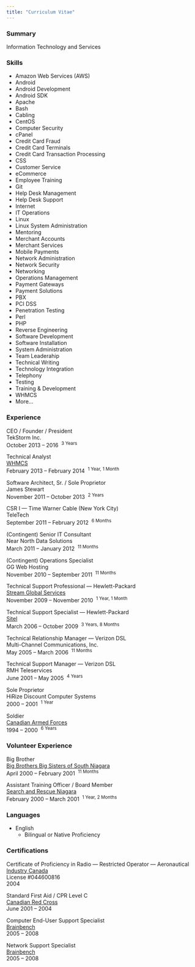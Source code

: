 ```yaml
---
title: "Curriculum Vitae"
---
```


<div class="h-resume">
  <span class="p-name" style="display: none; text-align: center;">
    <a class="p-contact h-card" href="{{ site.url }}" rel="me" title="James Stewart">James Stewart</a>'s Curriculum Vitae
  </span>
  <h3 id="summary">Summary</h3>
  <p class="p-summary">Information Technology and Services</p>
  <h3 id="skills">Skills</h3>
  <ul>
    <li class="p-skill">Amazon Web Services (AWS)</li>
    <li class="p-skill">Android</li>
    <li class="p-skill">Android Development</li>
    <li class="p-skill">Android SDK</li>
    <li class="p-skill">Apache</li>
    <li class="p-skill">Bash</li>
    <li class="p-skill">Cabling</li>
    <li class="p-skill">CentOS</li>
    <li class="p-skill">Computer Security</li>
    <li class="p-skill">cPanel</li>
    <li class="p-skill">Credit Card Fraud</li>
    <li class="p-skill">Credit Card Terminals</li>
    <li class="p-skill">Credit Card Transaction Processing</li>
    <li class="p-skill">CSS</li>
    <li class="p-skill">Customer Service</li>
    <li class="p-skill">eCommerce</li>
    <li class="p-skill">Employee Training</li>
    <li class="p-skill">Git</li>
    <li class="p-skill">Help Desk Management</li>
    <li class="p-skill">Help Desk Support</li>
    <li class="p-skill">Internet</li>
    <li class="p-skill">IT Operations</li>
    <li class="p-skill">Linux</li>
    <li class="p-skill">Linux System Administration</li>
    <li class="p-skill">Mentoring</li>
    <li class="p-skill">Merchant Accounts</li>
    <li class="p-skill">Merchant Services</li>
    <li class="p-skill">Mobile Payments</li>
    <li class="p-skill">Network Administration</li>
    <li class="p-skill">Network Security</li>
    <li class="p-skill">Networking</li>
    <li class="p-skill">Operations Management</li>
    <li class="p-skill">Payment Gateways</li>
    <li class="p-skill">Payment Solutions</li>
    <li class="p-skill">PBX</li>
    <li class="p-skill">PCI DSS</li>
    <li class="p-skill">Penetration Testing</li>
    <li class="p-skill">Perl</li>
    <li class="p-skill">PHP</li>
    <li class="p-skill">Reverse Engineering</li>
    <li class="p-skill">Software Development</li>
    <li class="p-skill">Software Installation</li>
    <li class="p-skill">System Administration</li>
    <li class="p-skill">Team Leaderahip</li>
    <li class="p-skill">Technical Writing</li>
    <li class="p-skill">Technology Integration</li>
    <li class="p-skill">Telephony</li>
    <li class="p-skill">Testing</li>
    <li>
      <data class="p-skill" value="Training & Development">
        Training &amp; Development
      </data>
    </li>
    <li class="p-skill">WHMCS</li>
    <li>More&hellip;</li>
  </ul>
  <h3 id="experience">Experience</h3>
  <div class="h-card h-event p-experience">
    <p>
      <span class="title">CEO / Founder / President</span><br />
      <span class="p-name p-org">TekStorm Inc.</span><br />
      <time class="dt-start" datetime="2013-10">October 2013</time>
      &#8211; <time class="dt-end" datetime="2016">2016</time>&nbsp;
      <sup><time class="dt-duration" datetime="P3Y">3 Years</time></sup>
    </p>
  </div>
  <div class="h-card h-event p-experience">
    <p>
      <span class="title">Technical Analyst</span><br />
      <a class="p-name p-org u-url" href="https://www.whmcs.com" target="_blank" title="WHMCS">WHMCS</a><br />
      <time class="dt-start" datetime="2013-02">February 2013</time>
      &#8211; <time class="dt-end" datetime="2014-02">February 2014</time>&nbsp;
      <sup><time class="dt-duration" datetime="P1Y1M">1 Year, 1 Month</time></sup>
    </p>
  </div>
  <div class="h-card h-event p-experience">
    <p>
      <span class="title">Software Architect, Sr. / Sole Proprietor</span><br />
      <span class="p-name p-org">James Stewart</span><br />
      <time class="dt-start" datetime="2011-11">November 2011</time>
      &#8211; <time class="dt-end" datetime="2013-10">October 2013</time>&nbsp;
      <sup><time class="dt-duration" datetime="P2Y">2 Years</time></sup>
    </p>
  </div>
  <div class="h-card h-event p-experience">
    <p>
      <span class="title">CSR I</span> &#8212; Time Warner Cable (New York City)<br />
      <span class="p-name p-org">TeleTech</span><br />
      <time class="dt-start" datetime="2011-09">September 2011</time>
      &#8211; <time class="dt-end" datetime="2012-02">February 2012</time>&nbsp;
      <sup><time class="dt-duration" datetime="P6M">6 Months</time></sup>
    </p>
  </div>
  <div class="h-card h-event p-experience">
    <p>
      (Contingent) <span class="title">Senior IT Consultant</span><br />
      <span class="p-name p-org">Near North Data Solutions</span><br />
      <time class="dt-start" datetime="2011-03">March 2011</time>
      &#8211; <time class="dt-end" datetime="2012-01">January 2012</time>&nbsp;
      <sup><time class="dt-duration" datetime="P11M">11 Months</time></sup>
    </p>
  </div>
  <div class="h-card h-event p-experience">
    <p>
      (Contingent) <span class="title">Operations Specialist</span><br />
      <span class="p-name p-org">GG Web Hosting</span><br />
      <time class="dt-start" datetime="2010-11">November 2010</time>
      &#8211; <time class="dt-end" datetime="2011-09">September 2011</time>&nbsp;
      <sup><time class="dt-duration" datetime="P11M">11 Months</time></sup>
    </p>
  </div>
  <div class="h-card h-event p-experience">
    <p>
      <span class="title">Technical Support Professional</span> &#8212; Hewlett-Packard<br />
      <a class="p-name p-org u-url" href="http://www.stream.com" target="_blank" title="Stream Global Services">Stream Global Services</a><br />
      <time class="dt-start" datetime="2009-11">November 2009</time>
      &#8211; <time class="dt-end" datetime="2010-11">November 2010</time>&nbsp;
      <sup><time class="dt-duration" datetime="P1Y1M">1 Year, 1 Month</time></sup>
    </p>
  </div>
  <div class="h-card h-event p-experience">
    <p>
      <span class="title">Technical Support Specialist</span> &#8212; Hewlett-Packard<br />
      <a class="p-name p-org u-url" href="http://www.sitel.com/countries/canada" target="_blank" title="Sitel Canada">Sitel</a><br />
      <time class="dt-start" datetime="2006-03">March 2006</time>
      &#8211; <time class="dt-end" datetime="2009-10">October 2009</time>&nbsp;
      <sup><time class="dt-duration" datetime="P3Y8M">3 Years, 8 Months</time></sup>
    </p>
  </div>
  <div class="h-card h-event p-experience">
    <p>
      <span class="title">Technical Relationship Manager</span> &#8212; Verizon DSL<br />
      <span class="p-name p-org">Multi-Channel Communications, Inc.</span><br />
      <time class="dt-start" datetime="2005-05">May 2005</time>
      &#8211; <time class="dt-end" datetime="2006-03">March 2006</time>&nbsp;
      <sup><time class="dt-duration" datetime="P11M">11 Months</time></sup>
    </p>
  </div>
  <div class="h-card h-event p-experience">
    <p>
      <span class="title">Technical Support Manager</span> &#8212; Verizon DSL<br />
      <span class="p-name p-org">RMH Teleservices</span><br />
      <time class="dt-start" datetime="2001-06">June 2001</time>
      &#8211; <time class="dt-end" datetime="2005-05">May 2005</time>&nbsp;
      <sup><time class="dt-duration" datetime="P4Y">4 Years</time></sup>
    </p>
  </div>
  <div class="h-card h-event p-experience">
    <p>
      <span class="title">Sole Proprietor</span><br />
      <span class="p-name p-org">HiRize Discount Computer Systems</span><br />
      <time class="dt-start" datetime="2000">2000</time>
      &#8211; <time class="dt-end" datetime="2001">2001</time>&nbsp;
      <sup><time class="dt-duration" datetime="P1Y">1 Year</time></sup>
    </p>
  </div>
  <div class="h-card h-event p-experience">
    <p>
      <span class="title">Soldier</span><br />
      <a class="p-name p-org u-url" href="http://www.forces.gc.ca" target="_blank" title="National Defence and the Canadian Armed Forces">Canadian Armed Forces</a><br />
      <time class="dt-start" datetime="1994">1994</time>
      &#8211; <time class="dt-end" datetime="2000">2000</time>&nbsp;
      <sup><time class="dt-duration" datetime="P6Y">6 Years</time></sup>
    </p>
  </div>
  <h3 id="volunteer">Volunteer Experience</h3>
  <div class="h-card h-event p-experience">
    <p>
      <span class="title">Big Brother</span><br />
      <a class="p-name p-org u-url" href="http://www.bbbsinniagara.ca" target="_blank" title="Big Brothers Big Sisters of South Niagara">Big Brothers Big Sisters of South Niagara</a><br />
      <time class="dt-start" datetime="2000-04">April 2000</time>
      &#8211; <time class="dt-end" datetime="2001-02">February 2001</time>&nbsp;
      <sup><time class="dt-duration" datetime="P11M">11 Months</time></sup>
    </p>
  </div>
  <div class="h-card h-event p-experience">
    <p>
      <span class="title">Assistant Training Officer / Board Member</span><br />
      <a class="p-name p-org u-url" href="http://www.searchandrescueniagara.ca" target="_blank" title="Search and Rescue Niagara">Search and Rescue Niagara</a><br />
      <time class="dt-start" datetime="2000-02">February 2000</time>
      &#8211; <time class="dt-end" datetime="2001-03">March 2001</time>&nbsp;
      <sup><time class="dt-duration" datetime="P1Y2M">1 Year, 2 Months</time></sup>
    </p>
  </div>
  <h3 id="languages">Languages</h3>
  <ul>
    <li>
      English
      <ul>
        <li>Bilingual or Native Proficiency</li>
      </ul>
    </li>
  </ul>
  <h3 id="certifications">Certifications</h3>
  <p>
    Certificate of Proficiency in Radio &#8212; Restricted Operator &#8212; Aeronautical<br />
    <a href="http://www.ic.gc.ca" target="_blank" title="Industry Canada">Industry Canada</a><br />
    License #044600816<br />
    2004
  </p>
  <p>
    Standard First Aid / CPR Level C<br />
    <a href="http://www.redcross.ca" target="_blank" title="Canadian Red Cross">Canadian Red Cross</a><br />
    June 2001 &#8211; 2004
  </p>
  <p>
    Computer End-User Support Specialist<br />
    <a href="https://www.brainbench.com" target="_blank" title="Brainbench">Brainbench</a><br />
    2005 &#8211; 2008
  </p>
  <p>
    Network Support Specialist<br />
    <a href="https://www.brainbench.com" target="_blank" title="Brainbench">Brainbench</a><br />
    2005 &#8211; 2008
  </p>
</div>
